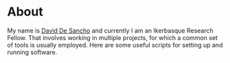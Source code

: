 # About

My name is [David De Sancho](https://sites.google.com/site/daviddesanchores/home)
and currently I am an Ikerbasque Research Fellow.
That involves working in multiple projects, for which a common set of tools is
usually employed. Here are some useful scripts for setting up and running software.
